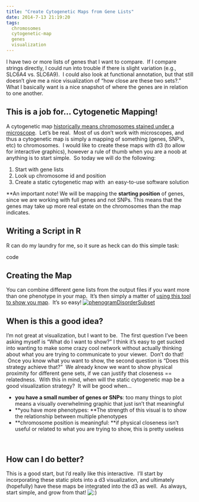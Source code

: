 ```yaml
---
title: "Create Cytogenetic Maps from Gene Lists"
date: 2014-7-13 21:19:20
tags:
  chromosomes
  cytogenetic-map
  genes
  visualization
---
```



I have two or more lists of genes that I want to compare.  If I compare strings directly, I could run into trouble if there is slight variation (e.g., SLC6A4 vs. SLC6A9).  I could also look at functional annotation, but that still doesn’t give me a nice visualization of “how close are these two sets?.” What I basically want is a nice snapshot of where the genes are in relation to one another.


## **This is a job for… Cytogenetic Mapping!**

A cytogenetic map [historically means chromosomes stained under a microscope](http://www.ncbi.nlm.nih.gov/Class/MLACourse/Original8Hour/Genetics/cytogenetic.html).  Let’s be real.  Most of us don’t work with microscopes, and thus a cytogenetic map is simply a mapping of something (genes, SNP’s, etc) to chromosomes.  I would like to create these maps with d3 (to allow for interactive graphics), however a rule of thumb when you are a noob at anything is to start simple.  So today we will do the following:

1. Start with gene lists
2. Look up chromosome id and position
3. Create a static cytogenetic map with  an easy-to-use software solution

**An important note! We will be mapping the **starting position** of genes, since we are working with full genes and not SNPs. This means that the genes may take up more real estate on the chromosomes than the map indicates.


## Writing a Script in R

R can do my laundry for me, so it sure as heck can do this simple task:

code


## Creating the Map

You can combine different gene lists from the output files if you want more than one phenotype in your map.  It’s then simply a matter of [using this tool to show you map](http://visualization.ritchielab.psu.edu/phenograms/plot).  It’s so easy! [![phenogramDisorderSubset](http://vsoch.com/blog/wp-content/uploads/2014/07/phenogramDisorderSubset-1024x682.png)](http://vsoch.com/blog/wp-content/uploads/2014/07/phenogramDisorderSubset.png)


## When is this a good idea?

I’m not great at visualization, but I want to be.  The first question I’ve been asking myself is “What do I want to show?” I think it’s easy to get sucked into wanting to make some crazy cool network without actually thinking about what you are trying to communicate to your viewer.  Don’t do that!  Once you know what you want to show, the second question is “Does this strategy achieve that?”  We already know we want to show physical proximity for different gene sets, if we can justify that closeness == relatedness.  With this in mind, when will the static cytogenetic map be a good visualization strategy?  It will be good when…

- **you have a small number of genes or SNPs**: too many things to plot means a visually overwhelming graphic that just isn’t that meaningful
- **you have more phenotypes: **The strength of this visual is to show the relationship between multiple phenotypes
- **chromosome position is meaningful: **if physical closeness isn’t useful or related to what you are trying to show, this is pretty useless

 


## How can I do better?

This is a good start, but I’d really like this interactive.  I’ll start by incorporating these static plots into a d3 visualization, and ultimately (hopefully) have these maps be integrated into the d3 as well.  As always, start simple, and grow from that! ![:)](http://vsoch.com/blog/wp-includes/images/smilies/simple-smile.png)


